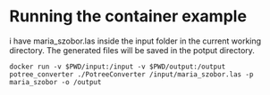 # Running the container example

i have maria_szobor.las inside the input folder in the current working directory. The generated files will be saved in the potput directory.

    docker run -v $PWD/input:/input -v $PWD/output:/output potree_converter ./PotreeConverter /input/maria_szobor.las -p maria_szobor -o /output